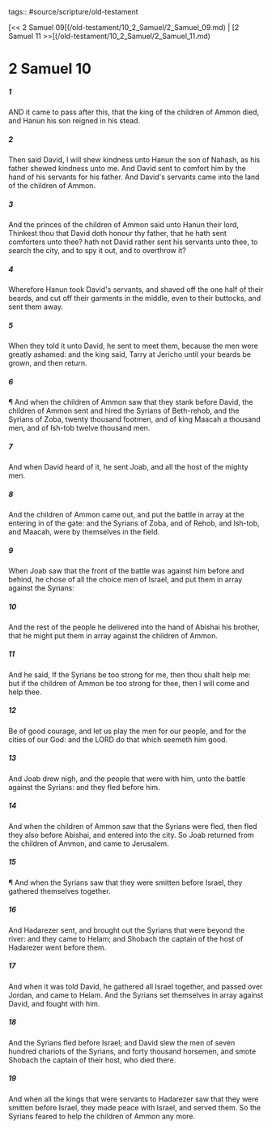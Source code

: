 tags:: #source/scripture/old-testament

[<< 2 Samuel 09[(/old-testament/10_2_Samuel/2_Samuel_09.md) | [2 Samuel 11 >>[(/old-testament/10_2_Samuel/2_Samuel_11.md)

# 2 Samuel 10

##### 1

AND it came to pass after this, that the king of the children of Ammon died, and Hanun his son reigned in his stead.

##### 2

Then said David, I will shew kindness unto Hanun the son of Nahash, as his father shewed kindness unto me. And David sent to comfort him by the hand of his servants for his father. And David's servants came into the land of the children of Ammon.

##### 3

And the princes of the children of Ammon said unto Hanun their lord, Thinkest thou that David doth honour thy father, that he hath sent comforters unto thee? hath not David rather sent his servants unto thee, to search the city, and to spy it out, and to overthrow it?

##### 4

Wherefore Hanun took David's servants, and shaved off the one half of their beards, and cut off their garments in the middle, even to their buttocks, and sent them away.

##### 5

When they told it unto David, he sent to meet them, because the men were greatly ashamed: and the king said, Tarry at Jericho until your beards be grown, and then return.

##### 6

¶ And when the children of Ammon saw that they stank before David, the children of Ammon sent and hired the Syrians of Beth-rehob, and the Syrians of Zoba, twenty thousand footmen, and of king Maacah a thousand men, and of Ish-tob twelve thousand men.

##### 7

And when David heard of it, he sent Joab, and all the host of the mighty men.

##### 8

And the children of Ammon came out, and put the battle in array at the entering in of the gate: and the Syrians of Zoba, and of Rehob, and Ish-tob, and Maacah, were by themselves in the field.

##### 9

When Joab saw that the front of the battle was against him before and behind, he chose of all the choice men of Israel, and put them in array against the Syrians:

##### 10

And the rest of the people he delivered into the hand of Abishai his brother, that he might put them in array against the children of Ammon.

##### 11

And he said, If the Syrians be too strong for me, then thou shalt help me: but if the children of Ammon be too strong for thee, then I will come and help thee.

##### 12

Be of good courage, and let us play the men for our people, and for the cities of our God: and the LORD do that which seemeth him good.

##### 13

And Joab drew nigh, and the people that were with him, unto the battle against the Syrians: and they fled before him.

##### 14

And when the children of Ammon saw that the Syrians were fled, then fled they also before Abishai, and entered into the city. So Joab returned from the children of Ammon, and came to Jerusalem.

##### 15

¶ And when the Syrians saw that they were smitten before Israel, they gathered themselves together.

##### 16

And Hadarezer sent, and brought out the Syrians that were beyond the river: and they came to Helam; and Shobach the captain of the host of Hadarezer went before them.

##### 17

And when it was told David, he gathered all Israel together, and passed over Jordan, and came to Helam. And the Syrians set themselves in array against David, and fought with him.

##### 18

And the Syrians fled before Israel; and David slew the men of seven hundred chariots of the Syrians, and forty thousand horsemen, and smote Shobach the captain of their host, who died there.

##### 19

And when all the kings that were servants to Hadarezer saw that they were smitten before Israel, they made peace with Israel, and served them. So the Syrians feared to help the children of Ammon any more.
